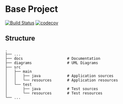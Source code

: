 # Base Project
[![Build Status](https://travis-ci.org/garyopen1876/BaseProject.svg?branch=master)](https://travis-ci.org/garyopen1876/BaseProject)
[![codecov](https://codecov.io/gh/garyopen1876/BaseProject/branch/master/graph/badge.svg)](https://codecov.io/gh/garyopen1876/BaseProject)

## Structure
```
.
├── ...
├── docs                    # Documentation
├── diagrams                # UML Diagrams
├── src
│   ├── main
│   │   ├── java            # Application sources
│   │   └── resources       # Application resources
│   └── test
│       ├── java            # Test sources
│       └── resources       # Test resources
└── ...
```
